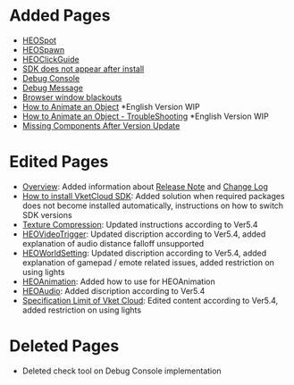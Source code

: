 # Added Pages
- [HEOSpot](https://vrhikky.github.io/VketCloudSDK_Documents/5.4/en/HEOComponents/HEOSpot.html)
- [HEOSpawn](https://vrhikky.github.io/VketCloudSDK_Documents/5.4/en/HEOComponents/HEOSpawn.html)
- [HEOClickGuide](https://vrhikky.github.io/VketCloudSDK_Documents/5.4/en/HEOComponents/HEOClickGuide.html)
- [SDK does not appear after install](https://vrhikky.github.io/VketCloudSDK_Documents/5.4/en/troubleshooting/InstallingDeeplink.html)
- [Debug Console](https://vrhikky.github.io/VketCloudSDK_Documents/5.4/en/debugconsole/debugconsole.html)
- [Debug Message](https://vrhikky.github.io/VketCloudSDK_Documents/5.4/en/debugconsole/debugmessage.html)
- [Browser window blackouts](https://vrhikky.github.io/VketCloudSDK_Documents/5.4/en/troubleshooting/BrowserBlackWindow.html)
- [How to Animate an Object](https://vrhikky.github.io/VketCloudSDK_Documents/5.4/en/WorldMakingGuide/PropAnimation.html) *English Version WIP
- [How to Animate an Object - TroubleShooting](https://vrhikky.github.io/VketCloudSDK_Documents/5.4/en/WorldMakingGuide/PropAnimation_TroubleShooting.html) *English Version WIP
- [Missing Components After Version Update](https://vrhikky.github.io/VketCloudSDK_Documents/5.4/en/troubleshooting/MissingComponents.html)

# Edited Pages
- [Overview](https://vrhikky.github.io/VketCloudSDK_Documents/5.4/en/index.html): Added information about [Release Note](https://vrhikky.github.io/VketCloudSDK_Documents/5.4/en/releasenote/releasenote-5.4.html) and [Change Log](https://vrhikky.github.io/VketCloudSDK_Documents/5.4/en/changelog/changelog-5.4.html)
- [How to install VketCloud SDK](https://vrhikky.github.io/VketCloudSDK_Documents/5.4/en/AboutVketCloudSDK/SetupSDK_external.html): Added solution when required packages does not become installed automatically, instructions on how to switch SDK versions
- [Texture Compression](https://vrhikky.github.io/VketCloudSDK_Documents/5.4/en/heoexporter/he_TextureCompression.html): Updated instructions according to Ver5.4
- [HEOVideoTrigger](https://vrhikky.github.io/VketCloudSDK_Documents/5.4/en/HEOComponents/HEOVideoTrigger.html): Updated discription according to Ver5.4, added explanation of audio distance falloff unsupported
- [HEOWorldSetting](https://vrhikky.github.io/VketCloudSDK_Documents/5.4/en/HEOComponents/HEOWorldSetting.html): Updated discription according to Ver5.4, added explanation of gamepad / emote related issues, added restriction on using lights
- [HEOAnimation](https://vrhikky.github.io/VketCloudSDK_Documents/5.4/en/HEOComponents/HEOAnimation.html): Added how to use for HEOAnimation
- [HEOAudio](https://vrhikky.github.io/VketCloudSDK_Documents/5.4/en/HEOComponents/HEOAudio.html): Added discription according to Ver5.4
- [Specification Limit of Vket Cloud](https://vrhikky.github.io/VketCloudSDK_Documents/5.4/en/WorldMakingGuide/UnityGuidelines.html): Edited content according to Ver5.4, added restriction on using lights

# Deleted Pages
- Deleted check tool on Debug Console implementation